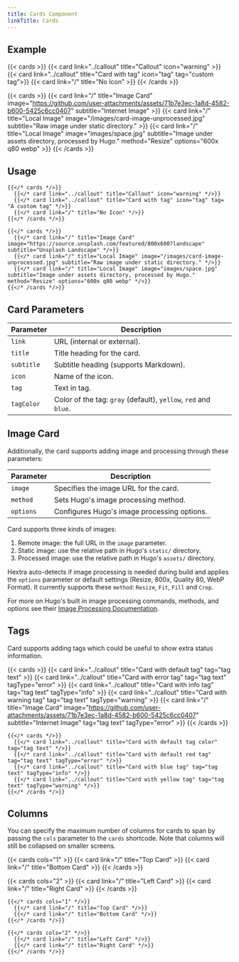 ```yaml
---
title: Cards Component
linkTitle: Cards
---
```


## Example

{{< cards >}}
  {{< card link="../callout" title="Callout" icon="warning" >}}
  {{< card link="../callout" title="Card with tag" icon="tag" tag="custom tag">}}
  {{< card link="/" title="No Icon" >}}
{{< /cards >}}

{{< cards >}}
  {{< card link="/" title="Image Card" image="https://github.com/user-attachments/assets/71b7e3ec-1a8d-4582-b600-5425c6cc0407" subtitle="Internet Image" >}}
  {{< card link="/" title="Local Image" image="/images/card-image-unprocessed.jpg" subtitle="Raw image under static directory." >}}
  {{< card link="/" title="Local Image" image="images/space.jpg" subtitle="Image under assets directory, processed by Hugo." method="Resize" options="600x q80 webp" >}}
{{< /cards >}}

## Usage

```
{{</* cards */>}}
  {{</* card link="../callout" title="Callout" icon="warning" */>}}
  {{</* card link="../callout" title="Card with tag" icon="tag" tag= "A custom tag" */>}}
  {{</* card link="/" title="No Icon" */>}}
{{</* /cards */>}}
```

```
{{</* cards */>}}
  {{</* card link="/" title="Image Card" image="https://source.unsplash.com/featured/800x600?landscape" subtitle="Unsplash Landscape" */>}}
  {{</* card link="/" title="Local Image" image="/images/card-image-unprocessed.jpg" subtitle="Raw image under static directory." */>}}
  {{</* card link="/" title="Local Image" image="images/space.jpg" subtitle="Image under assets directory, processed by Hugo." method="Resize" options="600x q80 webp" */>}}
{{</* /cards */>}}
```

## Card Parameters

| Parameter  | Description                                                     |
|----------- |-----------------------------------------------------------------|
| `link`     | URL (internal or external).                                     |
| `title`    | Title heading for the card.                                     |
| `subtitle` | Subtitle heading (supports Markdown).                           |
| `icon`     | Name of the icon.                                               |
| `tag`      | Text in tag.                                                    |
| `tagColor` | Color of the tag: `gray` (default), `yellow`, `red` and `blue`. |
  
## Image Card

Additionally, the card supports adding image and processing through these parameters:

| Parameter  | Description                                 |
|----------- |---------------------------------------------|
| `image`    | Specifies the image URL for the card.       |
| `method`   | Sets Hugo's image processing method.        |
| `options`  | Configures Hugo's image processing options. |

Card supports three kinds of images:

1. Remote image: the full URL in the `image` parameter.
2. Static image: use the relative path in Hugo's `static/` directory.
3. Processed image: use the relative path in Hugo's `assets/` directory.

Hextra auto-detects if image processing is needed during build and applies the `options` parameter or default settings (Resize, 800x, Quality 80, WebP Format).
It currently supports these `method`: `Resize`, `Fit`, `Fill` and `Crop`.

For more on Hugo's built in image processing commands, methods, and options see their [Image Processing Documentation](https://gohugo.io/content-management/image-processing/).

## Tags

Card supports adding tags which could be useful to show extra status information.

{{< cards >}}
  {{< card link="../callout" title="Card with default tag" tag="tag text" >}}
  {{< card link="../callout" title="Card with error tag" tag="tag text" tagType="error" >}}
  {{< card link="../callout" title="Card with info tag" tag="tag text" tagType="info" >}}
  {{< card link="../callout" title="Card with warning tag" tag="tag text" tagType="warning" >}}
  {{< card link="/" title="Image Card" image="https://github.com/user-attachments/assets/71b7e3ec-1a8d-4582-b600-5425c6cc0407" subtitle="Internet Image" tag="tag text" tagType="error" >}}
{{< /cards >}}

```
{{</* cards */>}}
  {{</* card link="../callout" title="Card with default tag color" tag="tag text" */>}}
  {{</* card link="../callout" title="Card with default red tag" tag="tag text" tagType="error" */>}}
  {{</* card link="../callout" title="Card with blue tag" tag="tag text" tagType="info" */>}}
  {{</* card link="../callout" title="Card with yellow tag" tag="tag text" tagType="warning" */>}}
{{</* /cards */>}}
```

## Columns

You can specify the maximum number of columns for cards to span by passing the `cols` parameter to the `cards` shortcode. Note that columns will still be collapsed on smaller screens.

{{< cards cols="1" >}}
  {{< card link="/" title="Top Card" >}}
  {{< card link="/" title="Bottom Card" >}}
{{< /cards >}}

{{< cards cols="2" >}}
  {{< card link="/" title="Left Card" >}}
  {{< card link="/" title="Right Card" >}}
{{< /cards >}}

```
{{</* cards cols="1" */>}}
  {{</* card link="/" title="Top Card" */>}}
  {{</* card link="/" title="Bottom Card" */>}}
{{</* /cards */>}}

{{</* cards cols="2" */>}}
  {{</* card link="/" title="Left Card" */>}}
  {{</* card link="/" title="Right Card" */>}}
{{</* /cards */>}}
```

